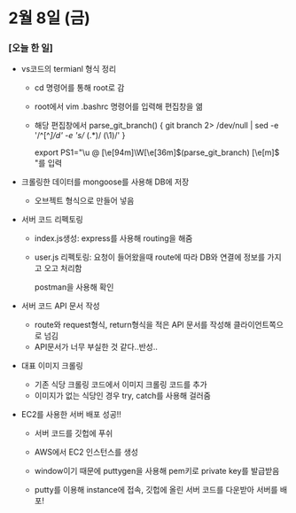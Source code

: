 # 2월 8일 (금)

### [오늘 한 일]

- vs코드의 termianl 형식 정리

  - cd 명령어를 통해 root로 감

  - root에서 vim .bashrc 명령어를 입력해 편집창을 엶

  - 해당 편집창에서 parse_git_branch() {
      git branch 2> /dev/null | sed -e '/^[^*]/d' -e 's/* \(.*\)/ (\1)/'
    }

    export PS1="\u @ \[\e[94m\]\W\[\e[36m\]\$(parse_git_branch) \[\e[m\]$ "를 입력

- 크롤링한 데이터를 mongoose를 사용해 DB에 저장

  - 오브젝트 형식으로 만들어 넣음

- 서버 코드 리펙토링

  - index.js생성: express를 사용해 routing을 해줌

  - user.js 리펙토링: 요청이 들어왔을때 route에 따라 DB와 연결에 정보를 가지고 오고 처리함

    postman을 사용해 확인

- 서버 코드 API 문서 작성

  - route와 request형식, return형식을 적은 API 문서를 작성해 클라이언트쪽으로 넘김
  - API문서가 너무 부실한 것 같다..반성..

- 대표 이미지 크롤링

  - 기존 식당 크롤링 코드에서 이미지 크롤링 코드를 추가
  - 이미지가 없는 식당인 경우 try, catch를 사용해 걸러줌

- EC2를 사용한 서버 배포 성공!!

  - 서버 코드를 깃헙에 푸쉬

  - AWS에서 EC2 인스턴스를 생성
  - window이기 때문에 puttygen을 사용해 pem키로 private key를 발급받음
  - putty를 이용해 instance에 접속, 깃헙에 올린 서버 코드를 다운받아 서버를 배포!

